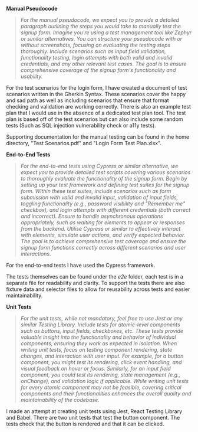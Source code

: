 **Manual Pseudocode**

>*For the manual pseudocode, we expect you to provide a detailed paragraph outlining the steps you would take to manually test the signup form. Imagine you're using a test management tool like Zephyr or similar alternatives. You can structure your pseudocode with or without screenshots, focusing on evaluating the testing steps thoroughly. Include scenarios such as input field validation, functionality testing, login attempts with both valid and invalid credentials, and any other relevant test cases. The goal is to ensure comprehensive coverage of the signup form's functionality and usability.*

For the test scenarios for the login form, I have created a document of test scenarios written in the Gherkin Syntax. These scenarios cover the happy and sad path as well as including scenarios that ensure that format checking and validation are working correctly. There is also an example test plan that I would use in the absence of a dedicated test plan tool. The test plan is based off of the test scenarios but can also include some random tests (Such as SQL injection vulnerability check or a11y tests).

Supporting documentation for the manual testing can be found in the home directory, "Test Scenarios.pdf" and "Login Form Test Plan.xlsx".

**End-to-End Tests**

>*For the end-to-end tests using Cypress or similar alternative, we expect you to provide detailed test scripts covering various scenarios to thoroughly evaluate the functionality of the signup form. Begin by setting up your test framework and defining test suites for the signup form. Within these test suites, include scenarios such as form submission with valid and invalid input, validation of input fields, toggling functionality (e.g., password visibility and "Remember me" checkbox), and login attempts with different credentials (both correct and incorrect). Ensure to handle asynchronous operations appropriately, such as waiting for elements to appear or responses from the backend. Utilise Cypress or similar to effectively interact with elements, simulate user actions, and verify expected behavior. The goal is to achieve comprehensive test coverage and ensure the signup form functions correctly across different scenarios and user interactions.*

For the end-to-end tests I have used the Cypress framework.

The tests themselves can be found under the *e2e* folder, each test is in a separate file for readability and clarity. To support the tests there are also fixture data and selector files to allow for reusability across tests and easier maintainability.

**Unit Tests**

>*For the unit tests, while not mandatory, feel free to use Jest or any similar Testing Library. Include tests for atomic-level components such as buttons, input fields, checkboxes, etc. These tests provide valuable insight into the functionality and behavior of individual components, ensuring they work as expected in isolation. When writing unit tests, focus on testing component rendering, state changes, and interaction with user input. For example, for a button component, you might test its rendering, click event handling, and visual feedback on hover or focus. Similarly, for an input field component, you could test its rendering, state management (e.g., onChange), and validation logic if applicable. While writing unit tests for every atomic component may not be feasible, covering critical components and their functionalities enhances the overall quality and maintainability of the codebase.*

I made an attempt at creating unit tests using Jest, React Testing Library and Babel. There are two unit tests that test the button component. The tests check that the button is rendered and that it can be clicked.
